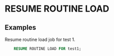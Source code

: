 # RESUME ROUTINE LOAD

## Examples

Resume routine load job for test 1.

```sql
    RESUME ROUTINE LOAD FOR test1;
```
